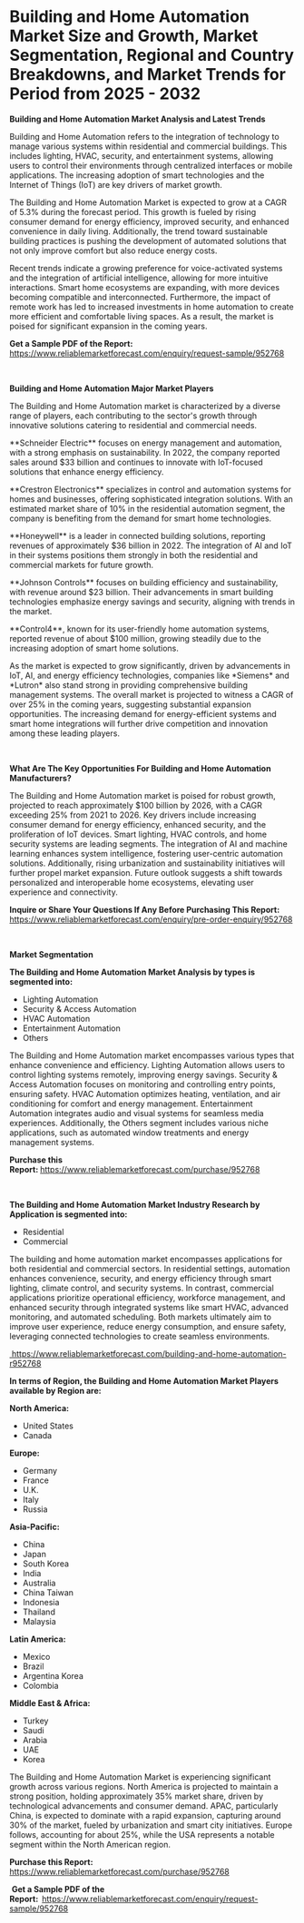 <p><h1>Building and Home Automation Market Size and Growth, Market Segmentation, Regional and Country Breakdowns, and Market Trends for Period from 2025 -  2032</h1></p><p><strong>Building and Home Automation Market Analysis and Latest Trends</strong></p>
<p><p>Building and Home Automation refers to the integration of technology to manage various systems within residential and commercial buildings. This includes lighting, HVAC, security, and entertainment systems, allowing users to control their environments through centralized interfaces or mobile applications. The increasing adoption of smart technologies and the Internet of Things (IoT) are key drivers of market growth.</p><p>The Building and Home Automation Market is expected to grow at a CAGR of 5.3% during the forecast period. This growth is fueled by rising consumer demand for energy efficiency, improved security, and enhanced convenience in daily living. Additionally, the trend toward sustainable building practices is pushing the development of automated solutions that not only improve comfort but also reduce energy costs.</p><p>Recent trends indicate a growing preference for voice-activated systems and the integration of artificial intelligence, allowing for more intuitive interactions. Smart home ecosystems are expanding, with more devices becoming compatible and interconnected. Furthermore, the impact of remote work has led to increased investments in home automation to create more efficient and comfortable living spaces. As a result, the market is poised for significant expansion in the coming years.</p></p>
<p><strong>Get a Sample PDF of the Report:&nbsp;</strong> <a href="https://www.reliablemarketforecast.com/enquiry/request-sample/952768?utm_campaign=2795&utm_medium=2&utm_source=Github&utm_content=ia&utm_term=17042025&utm_id=building-and-home-automation">https://www.reliablemarketforecast.com/enquiry/request-sample/952768</a></p>
<p>&nbsp;</p>
<p><strong>Building and Home Automation Major Market Players</strong></p>
<p><p>The Building and Home Automation market is characterized by a diverse range of players, each contributing to the sector's growth through innovative solutions catering to residential and commercial needs. </p><p>**Schneider Electric** focuses on energy management and automation, with a strong emphasis on sustainability. In 2022, the company reported sales around $33 billion and continues to innovate with IoT-focused solutions that enhance energy efficiency.</p><p>**Crestron Electronics** specializes in control and automation systems for homes and businesses, offering sophisticated integration solutions. With an estimated market share of 10% in the residential automation segment, the company is benefiting from the demand for smart home technologies.</p><p>**Honeywell** is a leader in connected building solutions, reporting revenues of approximately $36 billion in 2022. The integration of AI and IoT in their systems positions them strongly in both the residential and commercial markets for future growth.</p><p>**Johnson Controls** focuses on building efficiency and sustainability, with revenue around $23 billion. Their advancements in smart building technologies emphasize energy savings and security, aligning with trends in the market.</p><p>**Control4**, known for its user-friendly home automation systems, reported revenue of about $100 million, growing steadily due to the increasing adoption of smart home solutions.</p><p>As the market is expected to grow significantly, driven by advancements in IoT, AI, and energy efficiency technologies, companies like *Siemens* and *Lutron* also stand strong in providing comprehensive building management systems. The overall market is projected to witness a CAGR of over 25% in the coming years, suggesting substantial expansion opportunities. The increasing demand for energy-efficient systems and smart home integrations will further drive competition and innovation among these leading players.</p></p>
<p>&nbsp;</p>
<p><strong>What Are The Key Opportunities For Building and Home Automation Manufacturers?</strong></p>
<p><p>The Building and Home Automation market is poised for robust growth, projected to reach approximately $100 billion by 2026, with a CAGR exceeding 25% from 2021 to 2026. Key drivers include increasing consumer demand for energy efficiency, enhanced security, and the proliferation of IoT devices. Smart lighting, HVAC controls, and home security systems are leading segments. The integration of AI and machine learning enhances system intelligence, fostering user-centric automation solutions. Additionally, rising urbanization and sustainability initiatives will further propel market expansion. Future outlook suggests a shift towards personalized and interoperable home ecosystems, elevating user experience and connectivity.</p></p>
<p><strong>Inquire or Share Your Questions If Any Before Purchasing This Report:</strong> <a href="https://www.reliablemarketforecast.com/enquiry/pre-order-enquiry/952768?utm_campaign=2795&utm_medium=2&utm_source=Github&utm_content=ia&utm_term=17042025&utm_id=building-and-home-automation">https://www.reliablemarketforecast.com/enquiry/pre-order-enquiry/952768</a></p>
<p>&nbsp;</p>
<p><strong>Market Segmentation</strong></p>
<p><strong>The Building and Home Automation Market Analysis by types is segmented into:</strong></p>
<p><ul><li>Lighting Automation</li><li>Security & Access Automation</li><li>HVAC Automation</li><li>Entertainment Automation</li><li>Others</li></ul></p>
<p><p>The Building and Home Automation market encompasses various types that enhance convenience and efficiency. Lighting Automation allows users to control lighting systems remotely, improving energy savings. Security & Access Automation focuses on monitoring and controlling entry points, ensuring safety. HVAC Automation optimizes heating, ventilation, and air conditioning for comfort and energy management. Entertainment Automation integrates audio and visual systems for seamless media experiences. Additionally, the Others segment includes various niche applications, such as automated window treatments and energy management systems.</p></p>
<p><strong>Purchase this Report:&nbsp;</strong><a href="https://www.reliablemarketforecast.com/purchase/952768?utm_campaign=2795&utm_medium=2&utm_source=Github&utm_content=ia&utm_term=17042025&utm_id=building-and-home-automation">https://www.reliablemarketforecast.com/purchase/952768</a></p>
<p>&nbsp;</p>
<p><strong>The Building and Home Automation Market Industry Research by Application is segmented into:</strong></p>
<p><ul><li>Residential</li><li>Commercial</li></ul></p>
<p><p>The building and home automation market encompasses applications for both residential and commercial sectors. In residential settings, automation enhances convenience, security, and energy efficiency through smart lighting, climate control, and security systems. In contrast, commercial applications prioritize operational efficiency, workforce management, and enhanced security through integrated systems like smart HVAC, advanced monitoring, and automated scheduling. Both markets ultimately aim to improve user experience, reduce energy consumption, and ensure safety, leveraging connected technologies to create seamless environments.</p></p>
<p><a href="https://www.reliablemarketforecast.com/building-and-home-automation-r952768?utm_campaign=2795&utm_medium=2&utm_source=Github&utm_content=ia&utm_term=17042025&utm_id=building-and-home-automation">&nbsp;https://www.reliablemarketforecast.com/building-and-home-automation-r952768</a></p>
<p><strong>In terms of Region, the Building and Home Automation Market Players available by Region are:</strong></p>
<p>
    <p> <strong> North America: </strong>
        <ul>
            <li>United States</li>
            <li>Canada</li>
        </ul>
        </p> 
    <p> <strong> Europe: </strong>
        <ul>
            <li>Germany</li>
            <li>France</li>
            <li>U.K.</li>
            <li>Italy</li>
            <li>Russia</li>
        </ul>
        </p> 
    <p> <strong> Asia-Pacific: </strong>
        <ul>
            <li>China</li>
            <li>Japan</li>
            <li>South Korea</li>
            <li>India</li>
            <li>Australia</li>
            <li>China Taiwan</li>
            <li>Indonesia</li>
            <li>Thailand</li>
            <li>Malaysia</li>
        </ul>
        </p> 
    <p> <strong> Latin America: </strong>
        <ul>
            <li>Mexico</li>
            <li>Brazil</li>
            <li>Argentina Korea</li>
            <li>Colombia</li>
        </ul>
        </p> 
    <p> <strong> Middle East & Africa: </strong>
        <ul>
            <li>Turkey</li>
            <li>Saudi</li>
            <li>Arabia</li>
            <li>UAE</li>
            <li>Korea</li>
        </ul>
    </p>
    </p>
<p><p>The Building and Home Automation Market is experiencing significant growth across various regions. North America is projected to maintain a strong position, holding approximately 35% market share, driven by technological advancements and consumer demand. APAC, particularly China, is expected to dominate with a rapid expansion, capturing around 30% of the market, fueled by urbanization and smart city initiatives. Europe follows, accounting for about 25%, while the USA represents a notable segment within the North American region.</p></p>
<p><strong>Purchase this Report: </strong><a href="https://www.reliablemarketforecast.com/purchase/952768?utm_campaign=2795&utm_medium=2&utm_source=Github&utm_content=ia&utm_term=17042025&utm_id=building-and-home-automation">https://www.reliablemarketforecast.com/purchase/952768</a></p>
<p>&nbsp;<strong>Get a Sample PDF of the Report:&nbsp;&nbsp;</strong><a href="https://www.reliablemarketforecast.com/enquiry/request-sample/952768?utm_campaign=2795&utm_medium=2&utm_source=Github&utm_content=ia&utm_term=17042025&utm_id=building-and-home-automation">https://www.reliablemarketforecast.com/enquiry/request-sample/952768</a></p>
<p><strong></strong></p>
<p><p></p><p></p><p></p></p>